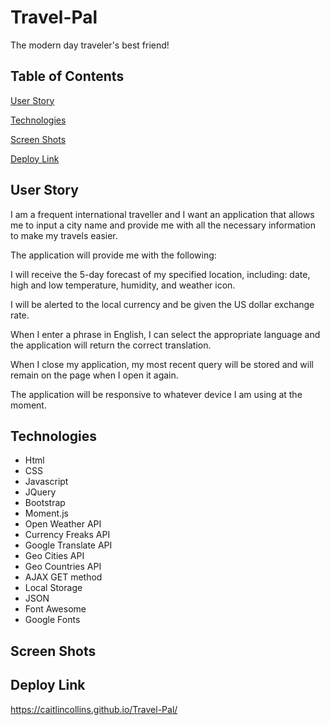 # Travel-Pal
The modern day traveler's best friend!
## Table of Contents

[User Story](https://github.com/CaitlinCollins/Travel-Pal#user-story)

[Technologies](https://github.com/CaitlinCollins/Travel-Pal#technologies)

[Screen Shots](https://github.com/CaitlinCollins/Travel-Pal#screen-shots)

[Deploy Link](https://github.com/CaitlinCollins/Travel-Pal#deploy-link)

## User Story

I am a frequent international traveller and I want an application that allows me to input a city name and provide me with all the necessary information to make my travels easier. 

The application will provide me with the following:

I will receive the 5-day forecast of my specified location, including: date, high and low temperature, humidity, and weather icon.

I will be alerted to the local currency and be given the US dollar exchange rate.

When I enter a phrase in English, I can select the appropriate language and the application will return the correct translation. 

When I close my application, my most recent query will be stored and will remain on the page when I open it again. 

The application will be responsive to whatever device I am using at the moment. 
## Technologies

- Html
- CSS
- Javascript
- JQuery
- Bootstrap
- Moment.js
- Open Weather API
- Currency Freaks API
- Google Translate API
- Geo Cities API
- Geo Countries API
- AJAX GET method
- Local Storage
- JSON
- Font Awesome
- Google Fonts

## Screen Shots 


## Deploy Link ##
https://caitlincollins.github.io/Travel-Pal/


